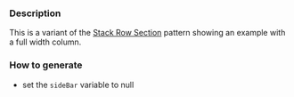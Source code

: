 ### Description
This is a variant of the [Stack Row Section](./?p=organisms-stacked-row-section) pattern showing an example with a full width column.

### How to generate
* set the `sideBar` variable to null
